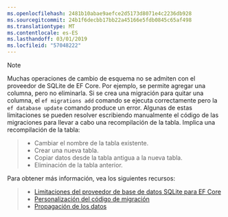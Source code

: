 ```yaml
---
ms.openlocfilehash: 2481b10abae9aefce2d5173d8071e4c2236db928
ms.sourcegitcommit: 24b1f6decbb17bb22a45166e5fdb0845c65af498
ms.translationtype: MT
ms.contentlocale: es-ES
ms.lasthandoff: 03/01/2019
ms.locfileid: "57048222"
---
```


> [!NOTE]
> Muchas operaciones de cambio de esquema no se admiten con el proveedor de SQLite de EF Core. Por ejemplo, se permite agregar una columna, pero no eliminarla. Si se crea una migración para quitar una columna, el `ef migrations add` comando se ejecuta correctamente pero la `ef database update` comando produce un error. Algunas de estas limitaciones se pueden resolver escribiendo manualmente el código de las migraciones para llevar a cabo una recompilación de la tabla. Implica una recompilación de la tabla:

>* Cambiar el nombre de la tabla existente.
>* Crear una nueva tabla.
>* Copiar datos desde la tabla antigua a la nueva tabla.
>* Eliminación de la tabla anterior.

Para obtener más información, vea los siguientes recursos:
> * [Limitaciones del proveedor de base de datos SQLite para EF Core](/ef/core/providers/sqlite/limitations)
> * [Personalización del código de migración](/ef/core/managing-schemas/migrations/#customize-migration-code)
> * [Propagación de los datos](/ef/core/modeling/data-seeding)